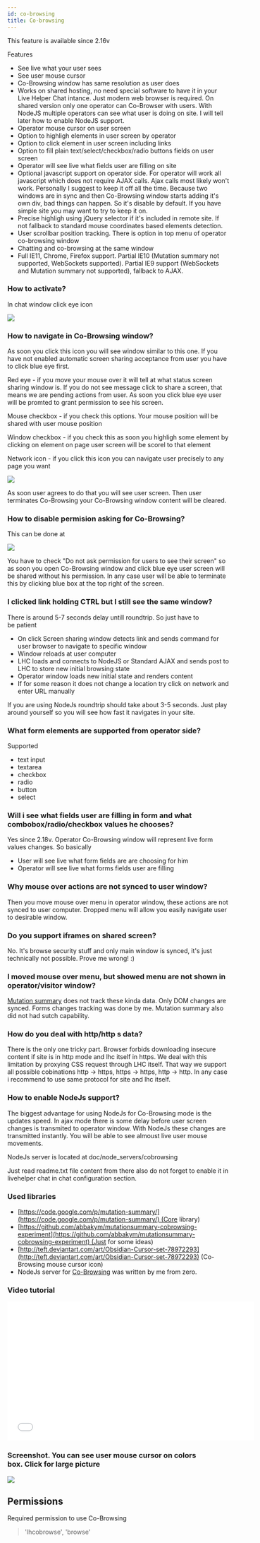 ```yaml
---
id: co-browsing
title: Co-browsing
---
```


This feature is available since 2.16v

Features

*   See live what your user sees
*   See user mouse cursor
*   Co-Browsing window has same resolution as user does
*   Works on shared hosting, no need special software to have it in your Live Helper Chat intance. Just modern web browser is required. On shared version only one operator can Co-Browser with users. With NodeJS multiple operators can see what user is doing on site. I will tell later how to enable NodeJS support.
*   Operator mouse cursor on user screen
*   Option to highligh elements in user screen by operator
*   Option to click element in user screen including links
*   Option to fill plain text/select/checkbox/radio buttons fields on user screen
*   Operator will see live what fields user are filling on site
*   Optional javascript support on operator side. For operator will work all javascript which does not require AJAX calls. Ajax calls most likely won't work. Personally I suggest to keep it off all the time. Because two windows are in sync and then Co-Browsing window starts adding it's own div, bad things can happen. So it's disable by default. If you have simple site you may want to try to keep it on.
*   Precise highligh using jQuery selector if it's included in remote site. If not fallback to standard mouse coordinates based elements detection.
*   User scrollbar position tracking. There is option in top menu of operator co-browsing window
*   Chatting and co-browsing at the same window
*   Full IE11, Chrome, Firefox support. Partial IE10 (Mutation summary not supported, WebSockets supported). Partial IE9 support (WebSockets and Mutation summary not supported), fallback to AJAX.

### How to activate?

In chat window click eye icon

![](https://livehelperchat.com/var/media/images/actions.png)

### How to navigate in Co-Browsing window?

As soon you click this icon you will see window similar to this one. If you have not enabled automatic screen sharing acceptance from user you have to click blue eye first.

Red eye - if you move your mouse over it will tell at what status screen sharing window is. If you do not see message click to share a screen, that means we are pending actions from user. As soon you click blue eye user will be promted to grant permission to see his screen.

Mouse checkbox - if you check this options. Your mouse position will be shared with user mouse position

Window checkbox - if you check this as soon you highligh some element by clicking on element on page user screen will be scorel to that element

Network icon - if you click this icon you can navigate user precisely to any page you want

![](https://livehelperchat.com/var/media/images/co-browsing-window-2.png)

As soon user agrees to do that you will see user screen. Then user terminates Co-Browsing your Co-Browsing window content will be cleared.

### How to disable permision asking for Co-Browsing?

This can be done at

![](https://livehelperchat.com/var/media/images/co-browsing-options.png)

You have to check "Do not ask permission for users to see their screen" so as soon you open Co-Browsing window and click blue eye user screen will be shared without his permission. In any case user will be able to terminate this by clicking blue box at the top right of the screen.

### I clicked link holding CTRL but I still see the same window?

There is around 5-7 seconds delay untill roundtrip. So just have to be patient

*   On click Screen sharing window detects link and sends command for user browser to navigate to specific window
*   Window reloads at user computer
*   LHC loads and connects to NodeJS or Standard AJAX and sends post to LHC to store new initial browsing state
*   Operator window loads new initial state and renders content
*   If for some reason it does not change a location try click on network and enter URL manually

If you are using NodeJs roundtrip should take about 3-5 seconds. Just play around yourself so you will see how fast it navigates in your site.

### What form elements are supported from operator side?

Supported

*   text input
*   textarea
*   checkbox
*   radio
*   button
*   select

### Will i see what fields user are filling in form and what combobox/radio/checkbox values he chooses?

Yes since 2.18v. Operator Co-Browsing window will represent live form values changes. So basically

*   User will see live what form fields are are choosing for him
*   Operator will see live what forms fields user are filling

### Why mouse over actions are not synced to user window?

Then you move mouse over menu in operator window, these actions are not synced to user computer. Dropped menu will allow you easily navigate user to desirable window.

### Do you support iframes on shared screen?

No. It's browse security stuff and only main window is synced, it's just technically not possible. Prove me wrong! :)

### I moved mouse over menu, but showed menu are not shown in operator/visitor window?

[Mutation summary](https://dom.spec.whatwg.org/#mutation-observers) does not track these kinda data. Only DOM changes are synced. Forms changes tracking was done by me. Mutation summary also did not had sutch capability.

### How do you deal with http/http s data?

There is the only one tricky part. Browser forbids downloading insecure content if site is in http mode and lhc itself in https. We deal with this limitation by proxying CSS request through LHC itself. That way we support all possible cobinations http -> https, https -> https, http -> http. In any case i recommend to use same protocol for site and lhc itself.

### How to enable NodeJs support?

The biggest advantage for using NodeJs for Co-Browsing mode is the updates speed. In ajax mode there is some delay before user screen changes is transmited to operator window. With NodeJs these changes are transmitted instantly. You will be able to see almoust live user mouse movements.

NodeJs server is located at doc/node_servers/cobrowsing

Just read readme.txt file content from there also do not forget to enable it in livehelper chat in chat configuration section.

### Used libraries

*   [https://code.google.com/p/mutation-summary/](https://code.google.com/p/mutation-summary/) (Core library)
*   [https://github.com/abbakym/mutationsummary-cobrowsing-experiment](https://github.com/abbakym/mutationsummary-cobrowsing-experiment) (Just for some ideas)
*   [http://teft.deviantart.com/art/Obsidian-Cursor-set-78972293](http://teft.deviantart.com/art/Obsidian-Cursor-set-78972293) (Co-Browsing mouse cursor icon)
*   NodeJs server for [Co-Browsing](https://github.com/LiveHelperChat/livehelperchat/tree/master/lhc_web/doc/node_servers/cobrowsing) was written by me from zero.

### Video tutorial

<div class="flex-video"><iframe allowfullscreen="" frameborder="0" height="315" src="//www.youtube.com/embed/d0mXQp5NzPw" width="560"></iframe></div>

### Screenshot. You can see user mouse cursor on colors box. Click for large picture

[![](https://livehelperchat.com/var/media/images/screen.png)](https://livehelperchat.com/var/media/images/screen.png)

## Permissions

Required permission to use Co-Browsing

> 'lhcobrowse', 'browse'